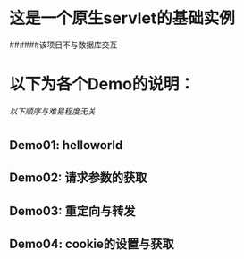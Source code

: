 # 这是一个原生servlet的基础实例
######该项目不与数据库交互
# 
# 以下为各个Demo的说明：
###### 以下顺序与难易程度无关
# 
## Demo01: helloworld
## Demo02: 请求参数的获取
## Demo03: 重定向与转发
## Demo04: cookie的设置与获取